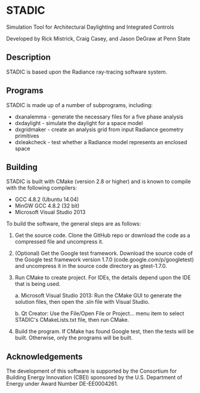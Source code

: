 STADIC
======

Simulation Tool for Architectural Daylighting and Integrated Controls

Developed by Rick Mistrick, Craig Casey, and Jason DeGraw at Penn State

Description
-----------

STADIC is based upon the Radiance ray-tracing software system.

Programs
--------

STADIC is made up of a number of subprograms, including:

* dxanalemma - generate the necessary files for a five phase analysis
* dxdaylight - simulate the daylight for a space model
* dxgridmaker - create an analysis grid from input Radiance geometry primitives
* dxleakcheck - test whether a Radiance model represents an enclosed space
	
Building
--------

STADIC is built with CMake (version 2.8 or higher) and is known to compile
with the following compilers:

* GCC 4.8.2 (Ubuntu 14.04)
* MinGW GCC 4.8.2 (32 bit)
* Microsoft Visual Studio 2013

To build the software, the general steps are as follows:

1. Get the source code. Clone the GitHub repo or download the code as a
compressed file and uncompress it.

2. (Optional) Get the Google test framework. Download the source code of the
Google test framework version 1.7.0 (code.google.com/p/googletest) and 
uncompress it in the source code directory as gtest-1.7.0.

3. Run CMake to create project. For IDEs, the details depend upon the IDE that
is being used.

    a. Microsoft Visual Studio 2013: Run the CMake GUI to generate the solution
    files, then open the .sln file with Visual Studio.

    b. Qt Creator: Use the File/Open File or Project... menu item to select 
    STADIC's CMakeLists.txt file, then run CMake.
    
4. Build the program. If CMake has found Google test, then the tests will be
built. Otherwise, only the programs will be built.

Acknowledgements
----------------

The development of this software is supported by the Consortium for Building Energy 
Innovation (CBEI) sponsored  by the U.S. Department of Energy under Award Number
DE-EE0004261.
